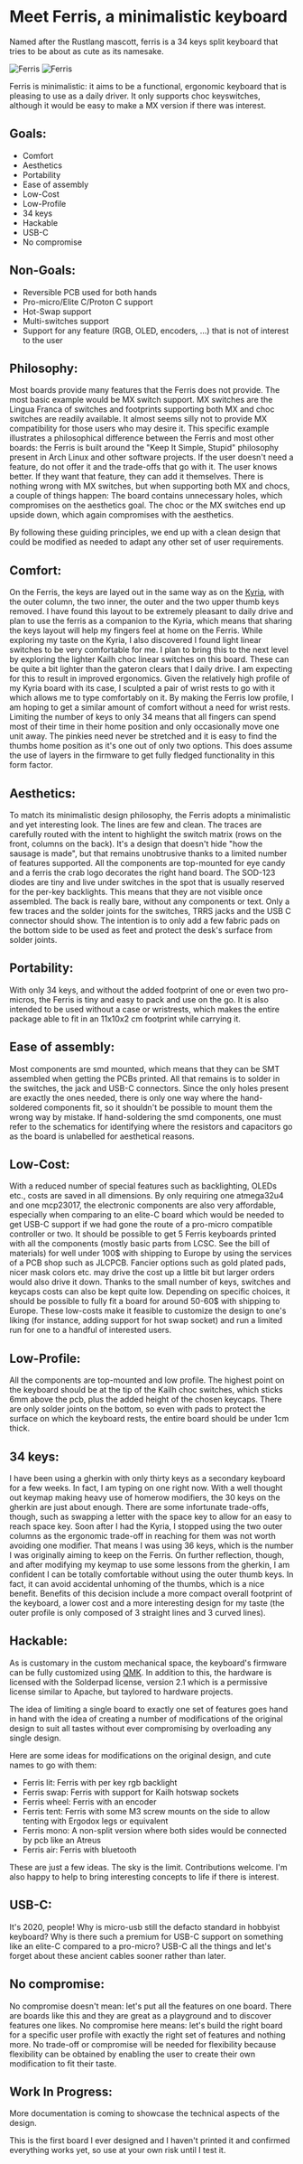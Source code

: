 Meet Ferris, a minimalistic keyboard
====================================

Named after the Rustlang mascott, ferris is a 34 keys split keyboard that tries to be about as cute as its namesake.

![Ferris](rendered_board.jpg "Render of the ferris pcb seen from the front")
![Ferris](rendered_back.jpg "Render of the ferris pcb seen from the back")

Ferris is minimalistic: it aims to be a functional, ergonomic keyboard that is pleasing to use as a daily driver. It only supports choc keyswitches, although it would be easy to make a MX version if there was interest.

Goals:
------
* Comfort
* Aesthetics
* Portability
* Ease of assembly
* Low-Cost
* Low-Profile
* 34 keys
* Hackable
* USB-C
* No compromise

Non-Goals:
----------
* Reversible PCB used for both hands
* Pro-micro/Elite C/Proton C support
* Hot-Swap support
* Multi-switches support
* Support for any feature (RGB, OLED, encoders, ...) that is not of interest to the user

Philosophy:
-----------
Most boards provide many features that the Ferris does not provide. The most basic example would be MX switch support. MX switches are the Lingua Franca of switches and footprints supporting both MX and choc switches are readily available. It almost seems silly not to provide MX compatibility for those users who may desire it.
This specific example illustrates a philosophical difference between the Ferris and most other boards: the Ferris is built around the "Keep It Simple, Stupid" philosophy present in Arch Linux and other software projects. If the user doesn't need a feature, do not offer it and the trade-offs that go with it. The user knows better. If they want that feature, they can add it themselves. There is nothing wrong with MX switches, but when supporting both MX and chocs, a couple of things happen: The board contains unnecessary holes, which compromises on the aesthetics goal. The choc or the MX switches end up upside down, which again compromises with the aesthetics.

By following these guiding principles, we end up with a clean design that could be modified as needed to adapt any other set of user requirements.

Comfort:
--------
On the Ferris, the keys are layed out in the same way as on the [Kyria](https://splitkb.com/products/kyria-pcb-kit), with the outer column, the two inner, the outer and the two upper thumb keys removed. I have found this layout to be extremely pleasant to daily drive and plan to use the ferris as a companion to the Kyria, which means that sharing the keys layout will help my fingers feel at home on the Ferris.
While exploring my taste on the Kyria, I also discovered I found light linear switches to be very comfortable for me. I plan to bring this to the next level by exploring the lighter Kailh choc linear switches on this board. These can be quite a bit lighter than the gateron clears that I daily drive. I am expecting for this to result in improved ergonomics.
Given the relatively high profile of my Kyria board with its case, I sculpted a pair of wrist rests to go with it which allows me to type comfortably on it. By making the Ferris low profile, I am hoping to get a similar amount of comfort without a need for wrist rests.
Limiting the number of keys to only 34 means that all fingers can spend most of their time in their home position and only occasionally move one unit away. The pinkies need never be stretched and it is easy to find the thumbs home position as it's one out of only two options. This does assume the use of layers in the firmware to get fully fledged functionality in this form factor.

Aesthetics:
-----------
To match its minimalistic design philosophy, the Ferris adopts a minimalistic and yet interesting look.
The lines are few and clean. The traces are carefully routed with the intent to highlight the switch matrix (rows on the front, columns on the back). It's a design that doesn't hide "how the sausage is made", but that remains unobtrusive thanks to a limited number of features supported.
All the components are top-mounted for eye candy and a ferris the crab logo decorates the right hand board.
The SOD-123 diodes are tiny and live under switches in the spot that is usually reserved for the per-key backlights. This means that they are not visible once assembled.
The back is really bare, without any components or text. Only a few traces and the solder joints for the switches, TRRS jacks and the USB C connector should show. The intention is to only add a few fabric pads on the bottom side to be used as feet and protect the desk's surface from solder joints.

Portability:
------------
With only 34 keys, and without the added footprint of one or even two pro-micros, the Ferris is tiny and easy to pack and use on the go. It is also intended to be used without a case or wristrests, which makes the entire package able to fit in an 11x10x2 cm footprint while carrying it.

Ease of assembly:
-----------------
Most components are smd mounted, which means that they can be SMT assembled when getting the PCBs printed. All that remains is to solder in the switches, the jack and USB-C connectors.
Since the only holes present are exactly the ones needed, there is only one way where the hand-soldered components fit, so it shouldn't be possible to mount them the wrong way by mistake.
If hand-soldering the smd components, one must refer to the schematics for identifying where the resistors and capacitors go as the board is unlabelled for aesthetical reasons.

Low-Cost:
---------
With a reduced number of special features such as backlighting, OLEDs etc., costs are saved in all dimensions. By only requiring one atmega32u4 and one mcp23017, the electronic components are also very affordable, especially when comparing to an elite-C board which would be needed to get USB-C support if we had gone the route of a pro-micro compatible controller or two.
It should be possible to get 5 Ferris keyboards printed with all the components (mostly basic parts from LCSC. See the bill of materials) for well under 100$ with shipping to Europe by using the services of a PCB shop such as JLCPCB. Fancier options such as gold plated pads, nicer mask colors etc. may drive the cost up a little bit but larger orders would also drive it down.
Thanks to the small number of keys, switches and keycaps costs can also be kept quite low. Depending on specific choices, it should be possible to fully fit a board for around 50-60$ with shipping to Europe.
These low-costs make it feasible to customize the design to one's liking (for instance, adding support for hot swap socket) and run a limited run for one to a handful of interested users.

Low-Profile:
------------
All the components are top-mounted and low profile. The highest point on the keyboard should be at the tip of the Kailh choc switches, which sticks 6mm above the pcb, plus the added height of the chosen keycaps.
There are only solder joints on the bottom, so even with pads to protect the surface on which the keyboard rests, the entire board should be under 1cm thick.

34 keys:
--------
I have been using a gherkin with only thirty keys as a secondary keyboard for a few weeks. In fact, I am typing on one right now. With a well thought out keymap making heavy use of homerow modifiers, the 30 keys on the gherkin are just about enough. There are some infortunate trade-offs, though, such as swapping a letter with the space key to allow for an easy to reach space key. Soon after I had the Kyria, I stopped using the two outer columns as the ergonomic trade-off in reaching for them was not worth avoiding one modifier. That means I was using 36 keys, which is the number I was originally aiming to keep on the Ferris. On further reflection, though, and after modifying my keymap to use some lessons from the gherkin, I am confident I can be totally comfortable without using the outer thumb keys. In fact, it can avoid accidental unhoming of the thumbs, which is a nice benefit. Benefits of this decision include a more compact overall footprint of the keyboard, a lower cost and a more interesting design for my taste (the outer profile is only composed of 3 straight lines and 3 curved lines).

Hackable:
---------
As is customary in the custom mechanical space, the keyboard's firmware can be fully customized using [QMK](https://github.com/qmk/qmk_firmware).
In addition to this, the hardware is licensed with the Solderpad license, version 2.1 which is a permissive license similar to Apache, but taylored to hardware projects.

The idea of limiting a single board to exactly one set of features goes hand in hand with the idea of creating a number of modifications of the original design to suit all tastes without ever compromising by overloading any single design.

Here are some ideas for modifications on the original design, and cute names to go with them:
* Ferris lit: Ferris with per key rgb backlight
* Ferris swap: Ferris with support for Kailh hotswap sockets
* Ferris wheel: Ferris with an encoder
* Ferris tent: Ferris with some M3 screw mounts on the side to allow tenting with Ergodox legs or equivalent
* Ferris mono: A non-split version where both sides would be connected by pcb like an Atreus
* Ferris air: Ferris with bluetooth

These are just a few ideas. The sky is the limit. Contributions welcome. I'm also happy to help to bring interesting concepts to life if there is interest.

USB-C:
------
It's 2020, people! Why is micro-usb still the defacto standard in hobbyist keyboard? Why is there such a premium for USB-C support on something like an elite-C compared to a pro-micro? USB-C all the things and let's forget about these ancient cables sooner rather than later.

No compromise:
--------------
No compromise doesn't mean: let's put all the features on one board. There are boards like this and they are great as a playground and to discover features one likes. No compromise here means: let's build the right board for a specific user profile with exactly the right set of features and nothing more. No trade-off or compromise will be needed for flexibility because flexibility can be obtained by enabling the user to create their own modification to fit their taste.

Work In Progress:
-----------------
More documentation is coming to showcase the technical aspects of the design.

This is the first board I ever designed and I haven't printed it and confirmed everything works yet, so use at your own risk until I test it.
